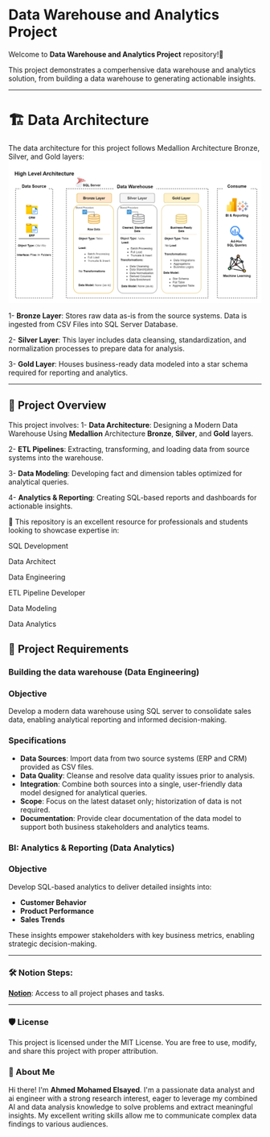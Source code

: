 # Data Warehouse and Analytics Project

Welcome to **Data Warehouse and Analytics Project** repository!🚀

This project demonstrates a comperhensive data warehouse and analytics solution, from building a data warehouse to generating actionable insights.

---

# 🏗️ Data Architecture

The data architecture for this project follows Medallion Architecture Bronze, Silver, and Gold layers:
![Data Architecture](docs/Data_Architecture.drawio.png)

1- **Bronze Layer**: Stores raw data as-is from the source systems. Data is ingested from CSV Files into SQL Server Database.

2- **Silver Layer**: This layer includes data cleansing, standardization, and normalization processes to prepare data for analysis.

3- **Gold Layer**: Houses business-ready data modeled into a star schema required for reporting and analytics.

---

## 📖 Project Overview

This project involves:
1- **Data Architecture**: Designing a Modern Data Warehouse Using **Medallion** Architecture **Bronze**, **Silver**, and **Gold** layers.

2- **ETL Pipelines**: Extracting, transforming, and loading data from source systems into the warehouse.

3- **Data Modeling**: Developing fact and dimension tables optimized for analytical queries.

4- **Analytics & Reporting**: Creating SQL-based reports and dashboards for actionable insights.

🎯 This repository is an excellent resource for professionals and students looking to showcase expertise in:

  SQL Development
  
  Data Architect
  
  Data Engineering
  
  ETL Pipeline Developer
  
  Data Modeling
  
  Data Analytics


## 🚀 Project Requirements

### Building the data warehouse (Data Engineering)

### Objective
Develop a modern data warehouse using SQL server to consolidate sales data, enabling analytical reporting and informed decision-making.

### Specifications

- **Data Sources**: Import data from two source systems (ERP and CRM) provided as CSV files.
- **Data Quality**: Cleanse and resolve data quality issues prior to analysis.
- **Integration**: Combine both sources into a single, user-friendly data model designed for analytical queries.
- **Scope**: Focus on the latest dataset only; historization of data is not required.
- **Documentation**: Provide clear documentation of the data model to support both business stakeholders and analytics teams.

### BI: Analytics & Reporting (Data Analytics)

### Objective
Develop SQL-based analytics to deliver detailed insights into:
- **Customer Behavior**
- **Product Performance**
- **Sales Trends**

These insights empower stakeholders with key business metrics, enabling strategic decision-making.

---

### 🛠️ Notion Steps:

**[Notion](https://www.notion.so/SQL-Data-Warehouse-Project-1980500fe82880528080db1d51ed6e64)**: Access to all project phases and tasks.

---

### 🛡️ License
This project is licensed under the MIT License. You are free to use, modify, and share this project with proper attribution.

### 🌟 About Me
Hi there! I'm **Ahmed Mohamed Elsayed**. I'm a passionate data analyst and ai engineer with a strong research interest, eager to leverage my combined AI and data analysis knowledge to solve problems and extract meaningful insights. My excellent writing skills allow me to communicate complex data findings to various audiences.
